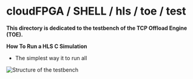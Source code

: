   cloudFPGA / SHELL / hls / toe / test
========================================

**This directory is dedicated to the testbench of the TCP Offload Engine (TOE).** 
 
__How To Run a HLS C Simulation__
- The simplest way it to run all 

![Structure of the testbench](https://github.ibm.com/cloudFPGA/SRA/blob/fab_nts/FMKU60/SHELL/Shell_x1Udp_x1Tcp_x2Mp_x2Mc/hls/toe/test/images/Fig-TestToe-Structure.bmp)
